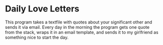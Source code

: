 # Daily Love Letters

This program takes a textfile with quotes about your significant other and sends it via email. 
Every day in the morning the program gets one quote from the stack, wraps it in an email template, 
and sends it to my girlfriend as something nice to start the day.
